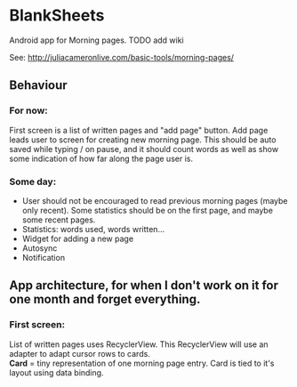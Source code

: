 # BlankSheets
Android app for Morning pages.
TODO add wiki

See: http://juliacameronlive.com/basic-tools/morning-pages/

## Behaviour

### For now:
First screen is a list of written pages and "add page" button.
Add page leads user to screen for creating new morning page. This should be auto saved while typing / on pause, and it should count words as well as show some indication of how far along the page user is.

### Some day:
- User should not be encouraged to read previous morning pages (maybe only recent).
Some statistics should be on the first page, and maybe some recent pages.
- Statistics: words used, words written...
- Widget for adding a new page
- Autosync
- Notification

## App architecture, for when I don't work on it for one month and forget everything.
### First screen:
List of written pages uses RecyclerView. This RecyclerView will use an adapter to adapt cursor rows to cards.<br/>
<b>Card</b> = tiny representation of one morning page entry.
Card is tied to it's layout using data binding.
